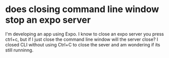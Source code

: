 
# does closing command line window stop an expo server

I'm developing an app using Expo. I know to close an expo server you press ctrl+c, but if I just close the command line window will the server close?
I closed CLI without using Ctrl+C to close the sever and am wondering if its still runninng.

        